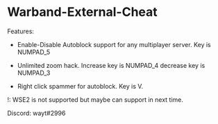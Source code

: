 # Warband-External-Cheat
Features:

- Enable-Disable Autoblock support for any multiplayer server. Key is NUMPAD_5

- Unlimited zoom hack. Increase key is NUMPAD_4 decrease key is NUMPAD_3

- Right click spammer for autoblock. Key is V.

!: WSE2 is not supported but maybe can support in next time.

Discord: wayt#2996
